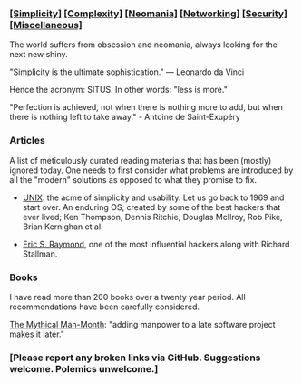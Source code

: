 ### [[Simplicity]](simplicity.md) [[Complexity]](complexity.md) [[Neomania]](neomania.md) [[Networking]](networking.md) [[Security]](security.md) [[Miscellaneous]](miscellaneous.md)

The world suffers from obsession and neomania, always looking for the next new shiny.

"Simplicity is the ultimate sophistication." — Leonardo da Vinci

Hence the acronym: SITUS. In other words: "less is more."

"Perfection is achieved, not when there is nothing more to add, but when there is nothing left to take away." - Antoine de Saint-Exupéry

### Articles

A list of meticulously curated reading materials that has been (mostly) ignored today. One needs to first consider what problems are introduced by all the "modern" solutions as opposed to what they promise to fix.

* [UNIX](https://en.wikipedia.org/wiki/History_of_Unix): the acme of simplicity and usability. Let us go back to 1969 and start over. An enduring OS; created by some of the best hackers that ever lived; Ken Thompson, Dennis Ritchie, Douglas McIlroy, Rob Pike, Brian Kernighan et al.  

* [Eric S. Raymond](http://www.catb.org/~esr/writings/taoup/html/ch01s06.html), one of the most influential hackers along with Richard Stallman.  

### Books

I have read more than 200 books over a twenty year period. All recommendations have been carefully considered.

[The Mythical Man-Month](https://en.wikipedia.org/wiki/The_Mythical_Man-Month): "adding manpower to a late software project makes it later."

### [Please report any broken links via GitHub. Suggestions welcome. Polemics unwelcome.]
